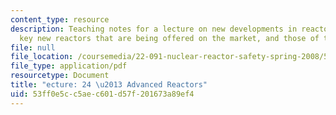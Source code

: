 ```yaml
---
content_type: resource
description: Teaching notes for a lecture on new developments in reactor technology,
  key new reactors that are being offered on the market, and those of the next generation.
file: null
file_location: /coursemedia/22-091-nuclear-reactor-safety-spring-2008/53ff0e5cc5aec601d57f201673a89ef4_MIT22_091S08_lec24.pdf
file_type: application/pdf
resourcetype: Document
title: "ecture: 24 \u2013 Advanced Reactors"
uid: 53ff0e5c-c5ae-c601-d57f-201673a89ef4
---
```

